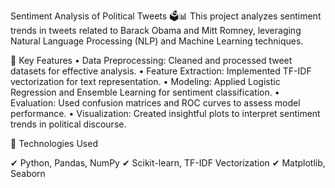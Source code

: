 Sentiment Analysis of Political Tweets 🗳️📊
This project analyzes sentiment trends in tweets related to Barack Obama and Mitt Romney, leveraging Natural Language Processing (NLP) and Machine Learning techniques.

🔹 Key Features
	•	Data Preprocessing: Cleaned and processed tweet datasets for effective analysis.
	•	Feature Extraction: Implemented TF-IDF vectorization for text representation.
	•	Modeling: Applied Logistic Regression and Ensemble Learning for sentiment classification.
	•	Evaluation: Used confusion matrices and ROC curves to assess model performance.
	•	Visualization: Created insightful plots to interpret sentiment trends in political discourse.

🔹 Technologies Used

✔ Python, Pandas, NumPy
✔ Scikit-learn, TF-IDF Vectorization
✔ Matplotlib, Seaborn
